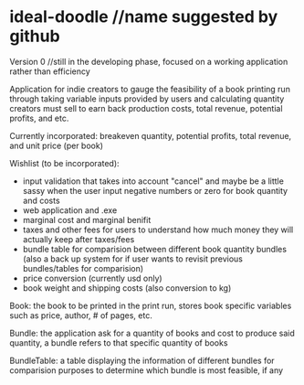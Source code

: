 # ideal-doodle //name suggested by github 
Version 0 //still in the developing phase, focused on a working application rather than efficiency 

Application for indie creators to gauge the feasibility of a book printing run 
through taking variable inputs provided by users and calculating quantity creators must sell to earn back production costs, 
total revenue, potential profits, and etc.

Currently incorporated: breakeven quantity, potential profits, total revenue, and unit price (per book)

Wishlist (to be incorporated): 
- input validation that takes into account "cancel" and maybe be a little sassy when the user input negative numbers or zero for book quantity and costs
- web application and .exe 
- marginal cost and marginal benifit 
- taxes and other fees for users to understand how much money they will actually keep after taxes/fees
- bundle table for comparision between different book quantity bundles (also a back up system for if user wants to revisit previous bundles/tables for comparision) 
- price conversion (currently usd only)
- book weight and shipping costs (also conversion to kg) 

Book: the book to be printed in the print run, stores book specific variables such as price, author, # of pages, etc.

Bundle: the application ask for a quantity of books and cost to produce said quantity, a bundle refers to that specific quantity of books

BundleTable: a table displaying the information of different bundles for comparision purposes to determine which bundle is most feasible, if any 
